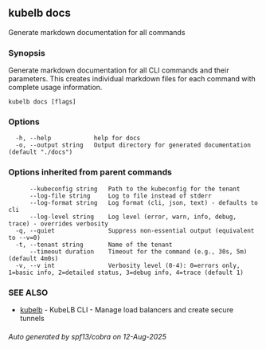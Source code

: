 ## kubelb docs

Generate markdown documentation for all commands

### Synopsis

Generate markdown documentation for all CLI commands and their parameters.
This creates individual markdown files for each command with complete usage information.

```
kubelb docs [flags]
```

### Options

```
  -h, --help            help for docs
  -o, --output string   Output directory for generated documentation (default "./docs")
```

### Options inherited from parent commands

```
      --kubeconfig string   Path to the kubeconfig for the tenant
      --log-file string     Log to file instead of stderr
      --log-format string   Log format (cli, json, text) - defaults to cli
      --log-level string    Log level (error, warn, info, debug, trace) - overrides verbosity
  -q, --quiet               Suppress non-essential output (equivalent to --v=0)
  -t, --tenant string       Name of the tenant
      --timeout duration    Timeout for the command (e.g., 30s, 5m) (default 4m0s)
  -v, --v int               Verbosity level (0-4): 0=errors only, 1=basic info, 2=detailed status, 3=debug info, 4=trace (default 1)
```

### SEE ALSO

* [kubelb](kubelb.md)	 - KubeLB CLI - Manage load balancers and create secure tunnels

###### Auto generated by spf13/cobra on 12-Aug-2025
